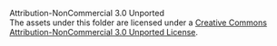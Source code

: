 Attribution-NonCommercial 3.0 Unported  
The assets under this folder are licensed under a [Creative Commons Attribution-NonCommercial 3.0 Unported License](http://creativecommons.org/licenses/by-nc/3.0/).
